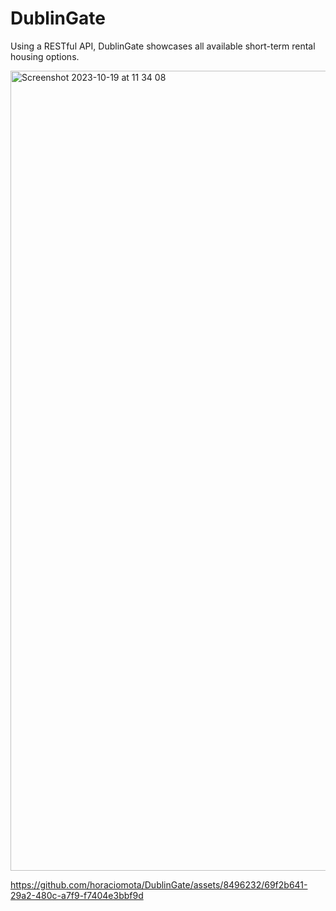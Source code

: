 # DublinGate
Using a RESTful API, DublinGate showcases all available short-term rental housing options.


<img width="1280" alt="Screenshot 2023-10-19 at 11 34 08" src="https://github.com/horaciomota/DublinGate/assets/8496232/3fa3f9f1-27fe-4275-84f2-f8d08d89a99d">


https://github.com/horaciomota/DublinGate/assets/8496232/69f2b641-29a2-480c-a7f9-f7404e3bbf9d

